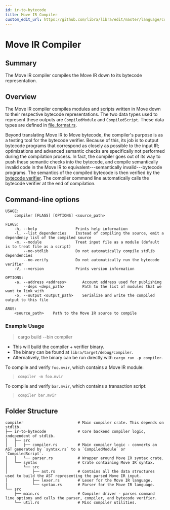 ```yaml
---
id: ir-to-bytecode
title: Move IR Compiler
custom_edit_url: https://github.com/libra/libra/edit/master/language/compiler/README.md
---
```


# Move IR Compiler

## Summary

The Move IR compiler compiles the Move IR down to its bytecode representation.

## Overview

The Move IR compiler compiles modules and scripts written in Move down to
their respective bytecode representations. The two data types used to
represent these outputs are `CompiledModule` and `CompiledScript`. These
data types are defined in [file_format.rs](https://github.com/libra/libra/blob/master/language/vm/src/file_format.rs).

Beyond translating Move IR to Move bytecode, the compiler's purpose is as a
testing tool for the bytecode verifier. Because of this, its job is to
output bytecode programs that correspond as closely as possible to the
input IR; optimizations and advanced semantic checks are specifically not
performed during the compilation process. In fact, the compiler goes out of
its way to push these semantic checks into the bytecode, and compile
semantically invalid code in the Move IR to equivalent---semantically
invalid---bytecode programs. The semantics of the compiled bytecode is
then verified by the [bytecode verifier](https://github.com/libra/libra/blob/master/language/bytecode-verifier/README.md). The compiler command line
automatically calls the bytecode verifier at the end of compilation.

## Command-line options

```text
USAGE:
    compiler [FLAGS] [OPTIONS] <source_path>

FLAGS:
    -h, --help                 Prints help information
    -l, --list_dependencies    Instead of compiling the source, emit a dependency list of the compiled source
    -m, --module               Treat input file as a module (default is to treat file as a script)
        --no-stdlib            Do not automatically compile stdlib dependencies
        --no-verify            Do not automatically run the bytecode verifier
    -V, --version              Prints version information

OPTIONS:
    -a, --address <address>       Account address used for publishing
        --deps <deps_path>        Path to the list of modules that we want to link with
    -o, --output <output_path>    Serialize and write the compiled output to this file

ARGS:
    <source_path>    Path to the Move IR source to compile
```

### Example Usage

> cargo build --bin compiler

* This will build the compiler + verifier binary.
* The binary can be found at `libra/target/debug/compiler`.
* Alternatively, the binary can be run directly with `cargo run -p compiler`.

To compile and verify `foo.mvir`, which contains a Move IR module:
> `compiler -m foo.mvir`

To compile and verify `bar.mvir`, which contains a transaction script:
> `compiler bar.mvir`

## Folder Structure

```text
compiler                        # Main compiler crate. This depends on stdlib.
├── ir-to-bytecode              # Core backend compiler logic, independent of stdlib.
│   ├── src
│   │   ├── compiler.rs         # Main compiler logic - converts an AST generated by `syntax.rs` to a `CompiledModule` or `CompiledScript`.
│   │   └── parser.rs           # Wrapper around Move IR syntax crate.
│   └── syntax                  # Crate containing Move IR syntax.
│       └── src
│           ├── ast.rs          # Contains all the data structures used to build the AST representing the parsed Move IR input.
│           ├── lexer.rs        # Lexer for the Move IR language.
|           └── syntax.rs       # Parser for the Move IR language.
└── src
    ├── main.rs                 # Compiler driver - parses command line options and calls the parser, compiler, and bytecode verifier.
    └── util.rs                 # Misc compiler utilities.
```
